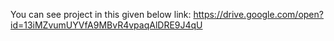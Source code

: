 You can see project in this  given below link:
https://drive.google.com/open?id=13iMZvumUYVfA9MBvR4vpaqAlDRE9J4qU

